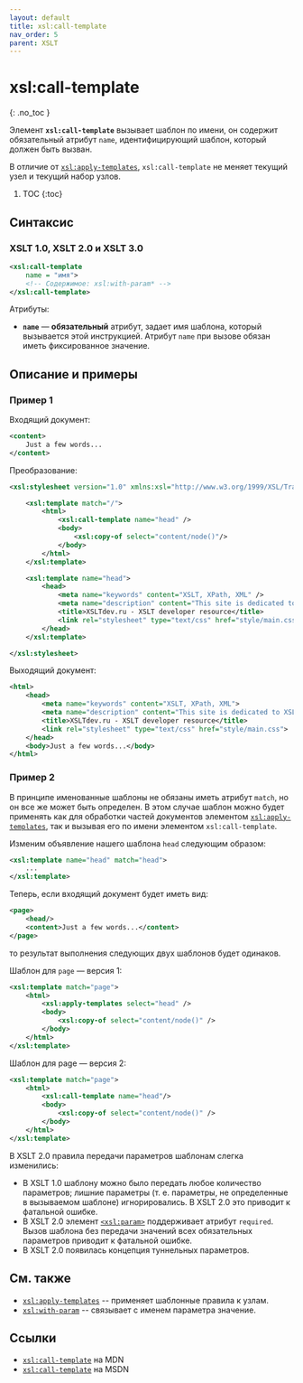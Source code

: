 ```yaml
---
layout: default
title: xsl:call-template
nav_order: 5
parent: XSLT
---
```


<!-- prettier-ignore-start -->
# xsl:call-template
{: .no_toc }
<!-- prettier-ignore-end -->

Элемент **`xsl:call-template`** вызывает шаблон по имени, он содержит обязательный атрибут `name`, идентифицирующий шаблон, который должен быть вызван.

В отличие от [`xsl:apply-templates`](/xslt/xsl-apply-templates/), `xsl:call-template` не меняет текущий узел и текущий набор узлов.

<!-- prettier-ignore -->
1. TOC
{:toc}

## Синтаксис

### XSLT 1.0, XSLT 2.0 и XSLT 3.0

```xml
<xsl:call-template
    name = "имя">
    <!-- Содержимое: xsl:with-param* -->
</xsl:call-template>
```

Атрибуты:

- **`name`** — **обязательный** атрибут, задает имя шаблона, который вызывается этой инструкцией. Атрибут `name` при вызове обязан иметь фиксированное значение.

## Описание и примеры

### Пример 1

Входящий документ:

```xml
<content>
    Just a few words...
</content>
```

Преобразование:

```xml
<xsl:stylesheet version="1.0" xmlns:xsl="http://www.w3.org/1999/XSL/Transform">

    <xsl:template match="/">
        <html>
            <xsl:call-template name="head" />
            <body>
                <xsl:copy-of select="content/node()"/>
            </body>
        </html>
    </xsl:template>

    <xsl:template name="head">
        <head>
            <meta name="keywords" content="XSLT, XPath, XML" />
            <meta name="description" content="This site is dedicated to XSLT and Xpath." />
            <title>XSLTdev.ru - XSLT developer resource</title>
            <link rel="stylesheet" type="text/css" href="style/main.css" />
        </head>
    </xsl:template>

</xsl:stylesheet>
```

Выходящий документ:

```xml
<html>
    <head>
        <meta name="keywords" content="XSLT, XPath, XML">
        <meta name="description" content="This site is dedicated to XSLT and Xpath.">
        <title>XSLTdev.ru - XSLT developer resource</title>
        <link rel="stylesheet" type="text/css" href="style/main.css">
    </head>
    <body>Just a few words...</body>
</html>
```

### Пример 2

В принципе именованные шаблоны не обязаны иметь атрибут `match`, но он все же может быть определен. В этом случае шаблон можно будет применять как для обработки частей документов элементом [`xsl:apply-templates`](/xslt/xsl-apply-templates/), так и вызывая его по имени элементом `xsl:call-template`.

Изменим объявление нашего шаблона `head` следующим образом:

```xml
<xsl:template name="head" match="head">
    ...
</xsl:template>
```

Теперь, если входящий документ будет иметь вид:

```xml
<page>
    <head/>
    <content>Just a few words...</content>
</page>
```

то результат выполнения следующих двух шаблонов будет одинаков.

Шаблон для `page` — версия 1:

```xml
<xsl:template match="page">
    <html>
        <xsl:apply-templates select="head" />
        <body>
            <xsl:copy-of select="content/node()" />
        </body>
    </html>
</xsl:template>
```

Шаблон для page — версия 2:

```xml
<xsl:template match="page">
    <html>
        <xsl:call-template name="head"/>
        <body>
            <xsl:copy-of select="content/node()" />
        </body>
    </html>
</xsl:template>
```

В XSLT 2.0 правила передачи параметров шаблонам слегка изменились:

- В XSLT 1.0 шаблону можно было передать любое количество параметров; лишние параметры (т. е. параметры, не определенные в вызываемом шаблоне) игнорировались. В XSLT 2.0 это приводит к фатальной ошибке.
- В XSLT 2.0 элемент [`<xsl:param>`](/xslt/xsl-param/) поддерживает атрибут `required`. Вызов шаблона без передачи значений всех обязательных параметров приводит к фатальной ошибке.
- В XSLT 2.0 появилась концепция туннельных параметров.

## См. также

- [`xsl:apply-templates`](/xslt/xsl-apply-templates/) -- применяет шаблонные правила к узлам.
- [`xsl:with-param`](/xslt/xsl-with-param/) -- связывает с именем параметра значение.

## Ссылки

- [`xsl:call-template`](https://developer.mozilla.org/en/XSLT/call-template) на MDN
- [`xsl:call-template`](https://msdn.microsoft.com/en-us/library/ms256487.aspx) на MSDN
